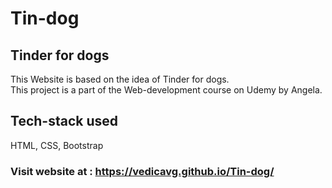 # Tin-dog   
## Tinder for dogs  
This Website is based on the idea of Tinder for dogs.  
This project is a part of the Web-development course on Udemy by Angela.  
## Tech-stack used  
HTML, CSS, Bootstrap  
### Visit website at : https://vedicavg.github.io/Tin-dog/

